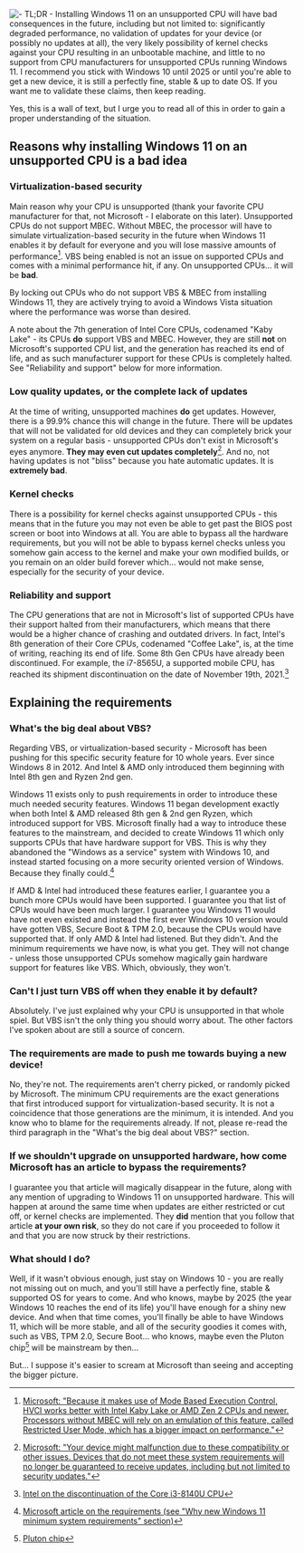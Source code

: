 ![- TL;DR - Installing Windows 11 on an unsupported CPU will have bad consequences in the future, including but not limited to: significantly degraded performance, no validation of updates for your device (or possibly no updates at all), the very likely possibility of kernel checks against your CPU resulting in an unbootable machine, and little to no support from CPU manufacturers for unsupported CPUs running Windows 11. I recommend you stick with Windows 10 until 2025 or until you're able to get a new device, it is still a perfectly fine, stable & up to date OS. If you want me to validate these claims, then keep reading.](https://i.imgur.com/Iw4VX3h.png)

Yes, this is a wall of text, but I urge you to read all of this in order to gain a proper understanding of the situation.

## Reasons why installing Windows 11 on an unsupported CPU is a bad idea
### Virtualization-based security
Main reason why your CPU is unsupported (thank your favorite CPU manufacturer for that, not Microsoft - I elaborate on this later). Unsupported CPUs do not support MBEC. Without MBEC, the processor will have to simulate virtualization-based security in the future when Windows 11 enables it by default for everyone and you will lose massive amounts of performance[^1]. VBS being enabled is not an issue on supported CPUs and comes with a minimal performance hit, if any. On unsupported CPUs... it will be **bad**. 

By locking out CPUs who do not support VBS & MBEC from installing Windows 11, they are actively trying to avoid a Windows Vista situation where the performance was worse than desired.

A note about the 7th generation of Intel Core CPUs, codenamed "Kaby Lake" - its CPUs **do** support VBS and MBEC. However, they are still **not** on Microsoft's supported CPU list, and the generation has reached its end of life, and as such manufacturer support for these CPUs is completely halted. See "Reliability and support" below for more information.

### Low quality updates, or the complete lack of updates
At the time of writing, unsupported machines **do** get updates. However, there is a 99.9% chance this will change in the future. There will be updates that will not be validated for old devices and they can completely brick your system on a regular basis - unsupported CPUs don't exist in Microsoft's eyes anymore. **They may even cut updates completely**[^2]. And no, not having updates is not "bliss" because you hate automatic updates. It is **extremely bad**.

### Kernel checks
There is a possibility for kernel checks against unsupported CPUs - this means that in the future you may not even be able to get past the BIOS post screen or boot into Windows at all. You are able to bypass all the hardware requirements, but you will not be able to bypass kernel checks unless you somehow gain access to the kernel and make your own modified builds, or you remain on an older build forever which... would not make sense, especially for the security of your device.

### Reliability and support
The CPU generations that are not in Microsoft's list of supported CPUs have their support halted from their manufacturers, which means that there would be a higher chance of crashing and outdated drivers. In fact, Intel's 8th generation of their Core CPUs, codenamed "Coffee Lake", is, at the time of writing, reaching its end of life. Some 8th Gen CPUs have already been discontinued. For example, the i7-8565U, a supported mobile CPU, has reached its shipment discontinuation on the date of November 19th, 2021.[^3]

## Explaining the requirements
### What's the big deal about VBS?
Regarding VBS, or virtualization-based security - Microsoft has been pushing for this specific security feature for 10 whole years. Ever since Windows 8 in 2012. And Intel & AMD only introduced them beginning with Intel 8th gen and Ryzen 2nd gen.

Windows 11 exists only to push requirements in order to introduce these much needed security features. Windows 11 began development exactly when both Intel & AMD released 8th gen & 2nd gen Ryzen, which introduced support for VBS. Microsoft finally had a way to introduce these features to the mainstream, and decided to create Windows 11 which only supports CPUs that have hardware support for VBS. This is why they abandoned the "Windows as a service" system with Windows 10, and instead started focusing on a more security oriented version of Windows. Because they finally could.[^4]

If AMD & Intel had introduced these features earlier, I guarantee you a bunch more CPUs would have been supported. I guarantee you that list of CPUs would have been much larger. I guarantee you Windows 11 would have not even existed and instead the first ever Windows 10 version would have gotten VBS, Secure Boot & TPM 2.0, because the CPUs would have supported that. If only AMD & Intel had listened. But they didn't. And the minimum requirements we have now, is what you get. They will not change - unless those unsupported CPUs somehow magically gain hardware support for features like VBS. Which, obviously, they won't.

### Can't I just turn VBS off when they enable it by default?
Absolutely. I've just explained why your CPU is unsupported in that whole spiel. But VBS isn't the only thing you should worry about. The other factors I've spoken about are still a source of concern.

### The requirements are made to push me towards buying a new device!
No, they're not. The requirements aren't cherry picked, or randomly picked by Microsoft. The minimum CPU requirements are the exact generations that first introduced support for virtualization-based security. It is not a coincidence that those generations are the minimum, it is intended. And you know who to blame for the requirements already. If not, please re-read the third paragraph in the "What's the big deal about VBS?" section.

### If we shouldn't upgrade on unsupported hardware, how come Microsoft has an article to bypass the requirements?
I guarantee you that article will magically disappear in the future, along with any mention of upgrading to Windows 11 on unsupported hardware. This will happen at around the same time when updates are either restricted or cut off, or kernel checks are implemented. They **did** mention that you follow that article **at your own risk**, so they do not care if you proceeded to follow it and that you are now struck by their restrictions.

### What should I do?
Well, if it wasn't obvious enough, just stay on Windows 10 - you are really not missing out on much, and you'll still have a perfectly fine, stable & supported OS for years to come. And who knows, maybe by 2025 (the year Windows 10 reaches the end of its life) you'll have enough for a shiny new device. And when that time comes, you'll finally be able to have Windows 11, which will be more stable, and all of the security goodies it comes with, such as VBS, TPM 2.0, Secure Boot... who knows, maybe even the Pluton chip[^5] will be mainstream by then...

But... I suppose it's easier to scream at Microsoft than seeing and accepting the bigger picture.

[^1]: [Microsoft: "Because it makes use of Mode Based Execution Control, HVCI works better with Intel Kaby Lake or AMD Zen 2 CPUs and newer. Processors without MBEC will rely on an emulation of this feature, called Restricted User Mode, which has a bigger impact on performance."](https://docs.microsoft.com/en-us/windows/security/threat-protection/device-guard/enable-virtualization-based-protection-of-code-integrity)
[^2]: [Microsoft: "Your device might malfunction due to these compatibility or other issues. Devices that do not meet these system requirements will no longer be guaranteed to receive updates, including but not limited to security updates."](https://support.microsoft.com/en-us/windows/installing-windows-11-on-devices-that-don-t-meet-minimum-system-requirements-0b2dc4a2-5933-4ad4-9c09-ef0a331518f1)
[^3]: [Intel on the discontinuation of the Core i3-8140U CPU](https://qdms.intel.com/dm/i.aspx/ECC49A54-9E4A-4930-AE08-572B4414D498/PCN118065-00.pdf)
[^4]: [Microsoft article on the requirements (see "Why new Windows 11 minimum system requirements" section)](https://blogs.windows.com/windows-insider/2021/06/28/update-on-windows-11-minimum-system-requirements/)
[^5]: [Pluton chip](https://www.microsoft.com/security/blog/2020/11/17/meet-the-microsoft-pluton-processor-the-security-chip-designed-for-the-future-of-windows-pcs/)

